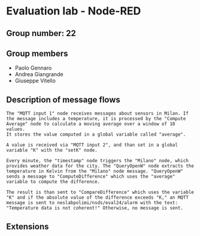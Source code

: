# Evaluation lab - Node-RED

## Group number: 22

## Group members

- Paolo Gennaro
- Andrea Giangrande
- Giuseppe Vitello

## Description of message flows

    The "MQTT input 1" node receives messages about sensors in Milan. If the message includes a temperature, it is processed by the "Compute Average" node to calculate a moving average over a window of 10 values.
    It stores the value computed in a global variable called "average".

    A value is received via "MQTT input 2", and than set in a global variable "K" with the "setK" node.

    Every minute, the "timestamp" node triggers the "Milano" node, which provides weather data for the city. The "QueryOpenW" node extracts the temperature in Kelvin from the "Milano" node message. "QueryOpenW" sends a message to "ComputeDifference" which uses the "average" variable to compute the difference. 

    The result is than sent to "CompareDifference" which uses the variable "K" and if the absolute value of the difference exceeds "K," an MQTT message is sent to neslabpolimi/nsds/eval24/alarm with the text: "Temperature data is not coherent!" Otherwise, no message is sent.

## Extensions 

